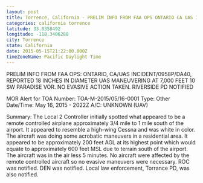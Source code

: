 ```yaml
---
layout: post
title: Torrence, California - PRELIM INFO FROM FAA OPS ONTARIO CA UAS INCIDENT 0958P DA40 REPORTED 18 INCHES IN
categories: california torrence
latitude: 33.8358492
longitude: -118.3406288
city: Torrence
state: California
date: 2015-05-15T21:22:00.000Z
timeZoneName: Pacific Daylight Time
---
```


PRELIM INFO FROM FAA OPS: ONTARIO, CA/UAS INCIDENT/0958P/DA40, REPORTED 18 INCHES IN DIAMETER UAS MANEUVERING AT 7,000 FEET 10 SW PARADISE VOR. NO EVASIVE ACTION TAKEN. RIVERSIDE PD NOTIFIED 


MOR Alert for TOA
Number: TOA-M-2015/05/16-0001
Type: Other
Date/Time: May 16, 2015 - 2022Z
A/C: UNKNOWN (UAV)

Summary: The Local 2 Controller initially spotted what appeared to be a remote controlled airplane approximately 3/4 mile to 1 mile south of the airport. It appeared to resemble a high-wing Cessna and was white in color. The aircraft was doing some acrobatic maneuvers in a residential area. It appeared to be approximately 200 feet AGL at its highest point which would equate to approximately 600 feet MSL due to terrain south of the airport. The aircraft was in the air less 5 minutes. No aircraft were affected by the remote controlled aircraft so no evasive maneuvers were necessary. ROC was notified. DEN was notified. Local law enforcement, Torrance PD, was also notified.

